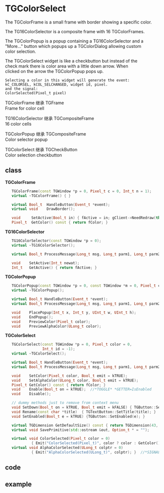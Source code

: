<!-- TGColorSelect.md --- 
;; 
;; Description: 
;; Author: Hongyi Wu(吴鸿毅)
;; Email: wuhongyi@qq.com 
;; Created: 二 11月  8 19:35:20 2016 (+0800)
;; Last-Updated: 二 11月  8 19:46:29 2016 (+0800)
;;           By: Hongyi Wu(吴鸿毅)
;;     Update #: 1
;; URL: http://wuhongyi.cn -->

# TGColorSelect

The TGColorFrame is a small frame with border showing a specific color.       

The TG16ColorSelector is a composite frame with 16 TGColorFrames.    

The TGColorPopup is a popup containing a TG16ColorSelector and a     
"More..." button which popups up a TGColorDialog allowing custom     
color selection.                                                     

The TGColorSelect widget is like a checkbutton but instead of the    
check mark there is color area with a little down arrow. When        
clicked on the arrow the TGColorPopup pops up.                       


```
Selecting a color in this widget will generate the event:            
kC_COLORSEL, kCOL_SELCHANGED, widget id, pixel.                      
and the signal:                                                      
ColorSelected(Pixel_t pixel)
```

TGColorFrame 继承 TGFrame  
Frame for color cell


TG16ColorSelector 继承 TGCompositeFrame  
16 color cells  

TGColorPopup 继承 TGCompositeFrame  
Color selector popup

TGColorSelect 继承 TGCheckButton  
Color selection checkbutton


## class

**TGColorFrame**

```cpp
   TGColorFrame(const TGWindow *p = 0, Pixel_t c = 0, Int_t n = 1);
   virtual ~TGColorFrame() { }

   virtual Bool_t  HandleButton(Event_t *event);
   virtual void    DrawBorder();

   void     SetActive(Bool_t in) { fActive = in; gClient->NeedRedraw(this); }
   Pixel_t  GetColor() const { return fColor; }
```


**TG16ColorSelector**

```cpp
   TG16ColorSelector(const TGWindow *p = 0);
   virtual ~TG16ColorSelector();

   virtual Bool_t ProcessMessage(Long_t msg, Long_t parm1, Long_t parm2);

   void    SetActive(Int_t newat);
   Int_t   GetActive() { return fActive; }
```


**TGColorPopup**

```cpp
   TGColorPopup(const TGWindow *p = 0, const TGWindow *m = 0, Pixel_t color = 0);
   virtual ~TGColorPopup();

   virtual Bool_t HandleButton(Event_t *event);
   virtual Bool_t ProcessMessage(Long_t msg, Long_t parm1, Long_t parm2);

   void    PlacePopup(Int_t x, Int_t y, UInt_t w, UInt_t h);
   void    EndPopup();
   void    PreviewColor(Pixel_t color);
   void    PreviewAlphaColor(ULong_t color);
```


**TGColorSelect**

```cpp
   TGColorSelect(const TGWindow *p = 0, Pixel_t color = 0,
                 Int_t id = -1);
   virtual ~TGColorSelect();

   virtual Bool_t HandleButton(Event_t *event);
   virtual Bool_t ProcessMessage(Long_t msg, Long_t parm1, Long_t parm2);

   void    SetColor(Pixel_t color, Bool_t emit = kTRUE);
   void    SetAlphaColor(ULong_t color, Bool_t emit = kTRUE);
   Pixel_t GetColor() const { return fColor; }
   void    Enable(Bool_t on = kTRUE);  //*TOGGLE* *GETTER=IsEnabled
   void    Disable();

   // dummy methods just to remove from context menu
   void SetDown(Bool_t on = kTRUE, Bool_t emit = kFALSE) { TGButton::SetDown(on, emit); }
   void Rename(const char *title)  { TGTextButton::SetTitle(title); }
   void SetEnabled(Bool_t e = kTRUE) {TGButton::SetEnabled(e); }

   virtual TGDimension GetDefaultSize() const { return TGDimension(43, 21); }
   virtual void SavePrimitive(std::ostream &out, Option_t * = "");

   virtual void ColorSelected(Pixel_t color = 0)
            { Emit("ColorSelected(Pixel_t)", color ? color : GetColor()); }  //*SIGNAL*
   virtual void AlphaColorSelected(ULong_t colptr = 0)
            { Emit("AlphaColorSelected(ULong_t)", colptr); }  //*SIGNAL*
```



## code



## example




<!-- TGColorSelect.md ends here -->
